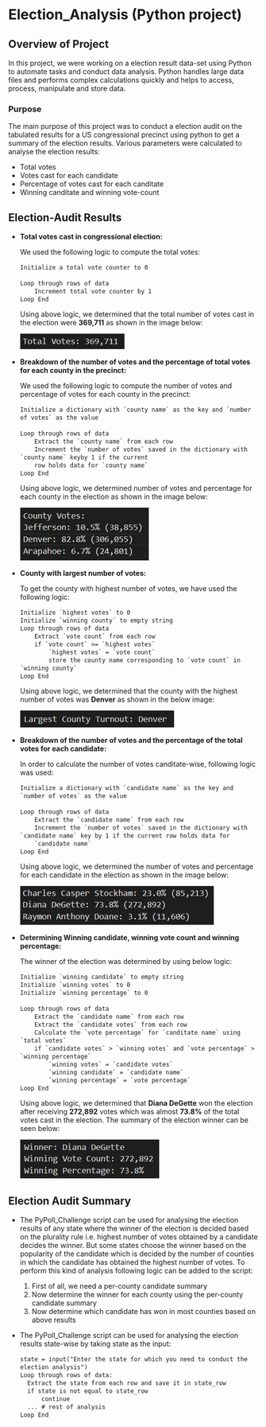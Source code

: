 # Election_Analysis (Python project)

## Overview of Project

In this project, we were working on a election result data-set using Python to automate tasks and conduct data analysis.
Python handles large data files and performs complex calculations quickly and helps to access, process, manipulate and store data.

### Purpose

The main purpose of this project was to conduct a election audit on the tabulated results for a US congressional
precinct using python to get a summary of the election results. Various parameters were calculated to analyse the election
results:
- Total votes
- Votes cast for each candidate
- Percentage of votes cast for each canditate
- Winning canditate and winning vote-count

## Election-Audit Results

- **Total votes cast in congressional election:**

    We used the following logic to compute the total votes:

    ```
    Initialize a total vote counter to 0

    Loop through rows of data
        Increment total vote counter by 1
    Loop End
    ```
    Using above logic, we determined that the total number of votes cast in the election were **369,711** as shown in the image below:

    ![Total_votes](Images_analysis/Total_votes.png)

- **Breakdown of the number of votes and the percentage of total votes for each county in the precinct:**

    We used the following logic to compute the number of votes and percentage of votes for each county in the precinct: 

    ```
    Initialize a dictionary with `county name` as the key and `number of votes` as the value

    Loop through rows of data
        Extract the `county name` from each row
        Increment the `number of votes` saved in the dictionary with `county name` keyby 1 if the current
        row holds data for `county name`
    Loop End
    ``` 
    Using above logic, we determined number of votes and percentage for each county in the election as shown in the image below:

    ![County_votes](Images_analysis/County_votes.png)

- **County with largest number of votes:**

    To get the county with highest number of votes, we have used the following logic:

    ```
    Initialize `highest votes` to 0
    Initialize `winning county` to empty string
    Loop through rows of data
        Extract `vote count` from each row
        if `vote count` >= `highest votes`
            `highest votes` = `vote count`
            store the county name corresponding to `vote count` in `winning county`
    Loop End
    ```
    Using above logic, we determined that the county with the highest number of votes was **Denver** as shown in
    the below image: 

    ![Largest_county_votes](Images_analysis/Largest_county_votes.png)

- **Breakdown of the number of votes and the percentage of the total votes for each candidate:**

    In order to calculate the number of votes canditate-wise, following logic was used:

    ```
    Initialize a dictionary with `candidate name` as the key and `number of votes` as the value

    Loop through rows of data
        Extract the `candidate name` from each row
        Increment the `number of votes` saved in the dictionary with `candidate name` key by 1 if the current row holds data for
        `candidate name`
    Loop End
    ``` 
    Using above logic, we determined the number of votes and percentage for each candidate in the election as shown in the image below:

    ![Candidate_votes](Images_analysis/Candidate_votes.png)

- **Determining Winning candidate, winning vote count and winning percentage:**

    The winner of the election was determined by using below logic: 
    ```
    Initialize `winning candidate` to empty string
    Initialize `winning votes` to 0
    Initialize `winning percentage` to 0

    Loop through rows of data
        Extract the `candidate name` from each row
        Extract the `candidate votes` from each row
        Calculate the `vote percentage` for `canditate name` using `total votes`
        if `candidate votes` > `winning votes` and `vote percentage` > `winning percentage`
            `winning votes` = `candidate votes`
            `winning candidate` = `candidate name`
            `winning percentage` = `vote percentage`
    Loop End
    ```
    Using above logic, we determined that **Diana DeGette** won the election after receiving **272,892** votes
    which was almost **73.8%** of the total votes cast in the election. The summary of the election winner can be
    seen below:

    ![Winner_details](Images_analysis/Winner_details.png)

## Election Audit Summary

- The PyPoll_Challenge script can be used for analysing the election results of any state where the winner of the election is
  decided based on the plurality rule i.e. highest number of votes obtained by a candidate decides the winner. But some states
  choose the winner based on the popularity of the candidate which is decided by the number of counties in which the candidate has
  obtained the highest number of votes. To perform this kind of analysis following logic can be added to the script:
    1. First of all, we need a per-county candidate summary
    2. Now determine the winner for each county using the per-county candidate summary
    3. Now determine which candidate has won in most counties based on above results

- The PyPoll_Challenge script can be used for analysing the election results state-wise by taking state as the input:
  ```
  state = input("Enter the state for which you need to conduct the election analysis")
  Loop through rows of data:
    Extract the state from each row and save it in state_row
    if state is not equal to state_row
        continue
    ... # rest of analysis
  Loop End
  ```









